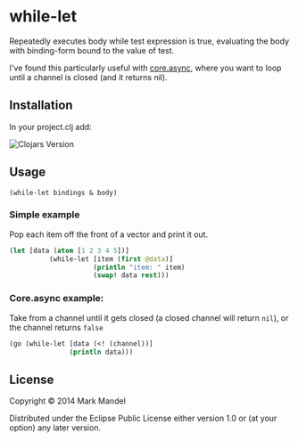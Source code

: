 # while-let

Repeatedly executes body while test expression is true, evaluating the body with binding-form bound to the value of test.

I've found this particularly useful with [core.async](https://github.com/clojure/core.async), where you want to loop
until a channel is closed (and it returns nil).

## Installation

In your project.clj add:

![Clojars Version](https://clojars.org/while-let/latest-version.svg)

## Usage

```
(while-let bindings & body)
```

### Simple example

Pop each item off the front of a vector and print it out.

```clojure
(let [data (atom [1 2 3 4 5])]
          (while-let [item (first @data)]
                     (println "item: " item)
                     (swap! data rest)))
```

### Core.async example:

Take from a channel until it gets closed (a closed channel will return `nil`), or the channel returns `false`

```clojure
(go (while-let [data (<! (channel))]
               (println data)))
```

## License

Copyright © 2014 Mark Mandel

Distributed under the Eclipse Public License either version 1.0 or (at
your option) any later version.
